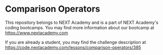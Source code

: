 # Comparison Operators
 This repository belongs to NEXT Academy and is a part of NEXT Academy's coding bootcamps. You may find more information about our bootcamp at https://www.nextacademy.com

If you are already a student, you may find the challenge description at https://code.nextacademy.com/lessons/comparison-operators/385